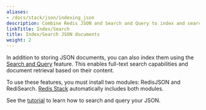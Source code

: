```yaml
---
aliases:
- /docs/stack/json/indexing_json
description: Combine Redis JSON and Search and Query to index and search JSON documents
linkTitle: Index/Search
title: Index/Search JSON documents
weight: 2
---
```


In addition to storing JSON documents, you can also index them using the [Search and Query](/docs/stack/search) feature. This enables full-text search capabilities and document retrieval based on their content.

To use these features, you must install two modules: RedisJSON and RediSearch. [Redis Stack](/docs/stack) automatically includes both modules.

See the [tutorial](/docs/stack/search/indexing_json) to learn how to search and query your JSON.